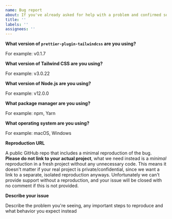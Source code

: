 ```yaml
---
name: Bug report
about: If you've already asked for help with a problem and confirmed something is broken with prettier-plugin-tailwindcss itself, create a bug report.
title: ''
labels: ''
assignees: ''
---
```


<!-- Please provide all of the information requested below. We're a small team and without all of this information it's not possible for us to help and your bug report will be closed. -->

**What version of `prettier-plugin-tailwindcss` are you using?**

For example: v0.1.7

**What version of Tailwind CSS are you using?**

For example: v3.0.22

**What version of Node.js are you using?**

For example: v12.0.0

**What package manager are you using?**

For example: npm, Yarn

**What operating system are you using?**

For example: macOS, Windows

**Reproduction URL**

A public GitHub repo that includes a minimal reproduction of the bug. **Please do not link to your actual project**, what we need instead is a _minimal_ reproduction in a fresh project without any unnecessary code. This means it doesn't matter if your real project is private/confidential, since we want a link to a separate, isolated reproduction anyways. Unfortunately we can't provide support without a reproduction, and your issue will be closed with no comment if this is not provided.

**Describe your issue**

Describe the problem you're seeing, any important steps to reproduce and what behavior you expect instead
